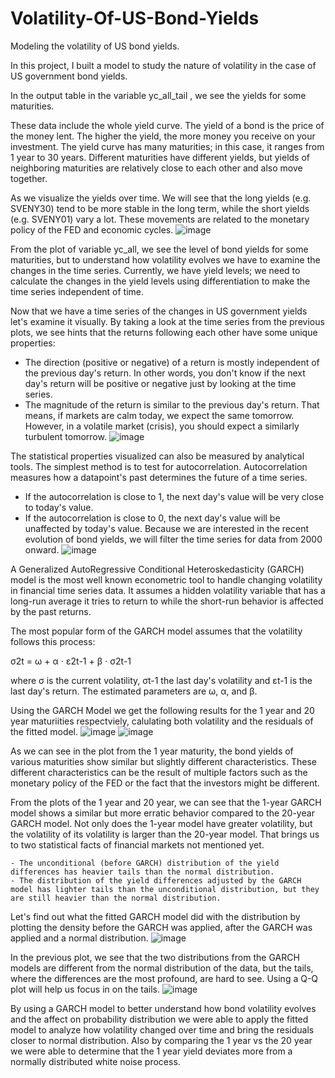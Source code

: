 # Volatility-Of-US-Bond-Yields
Modeling the volatility of US bond yields. 

In this project, I built a model to study the nature of volatility in the case of US government bond yields.

In the output table in the variable yc_all_tail , we see the yields for some maturities.

These data include the whole yield curve. The yield of a bond is the price of the money lent. The higher the yield, the more money you receive on your investment. The yield curve has many maturities; in this case, it ranges from 1 year to 30 years. Different maturities have different yields, but yields of neighboring maturities are relatively close to each other and also move together.

As we visualize the yields over time. We will see that the long yields (e.g. SVENY30) tend to be more stable in the long term, while the short yields (e.g. SVENY01) vary a lot. These movements are related to the monetary policy of the FED and economic cycles.
![image](https://user-images.githubusercontent.com/74027890/110206269-ab352a80-7e4a-11eb-90a2-746684813bb0.png)


From the plot of variable yc_all, we see the level of bond yields for some maturities, but to understand how volatility evolves we have to examine the changes in the time series. Currently, we have yield levels; we need to calculate the changes in the yield levels using differentiation to make the time series independent of time.

Now that we have a time series of the changes in US government yields let's examine it visually.
By taking a look at the time series from the previous plots, we see hints that the returns following each other have some unique properties:

  - The direction (positive or negative) of a return is mostly independent of the previous day's return. In other words, you don't know if the next day's return will be positive or negative just by looking at the time series.
  - The magnitude of the return is similar to the previous day's return. That means, if markets are calm today, we expect the same tomorrow. However, in a volatile market (crisis), you should expect a similarly turbulent tomorrow.
 ![image](https://user-images.githubusercontent.com/74027890/110206330-fcddb500-7e4a-11eb-8d26-da818501a0e1.png)

The statistical properties visualized can also be measured by analytical tools. The simplest method is to test for autocorrelation. Autocorrelation measures how a datapoint's past determines the future of a time series.

  - If the autocorrelation is close to 1, the next day's value will be very close to today's value.
  - If the autocorrelation is close to 0, the next day's value will be unaffected by today's value.
Because we are interested in the recent evolution of bond yields, we will filter the time series for data from 2000 onward.
![image](https://user-images.githubusercontent.com/74027890/110206387-4d551280-7e4b-11eb-80a8-58d58c5e2429.png)

A Generalized AutoRegressive Conditional Heteroskedasticity (GARCH) model is the most well known econometric tool to handle changing volatility in financial time series data. It assumes a hidden volatility variable that has a long-run average it tries to return to while the short-run behavior is affected by the past returns.

The most popular form of the GARCH model assumes that the volatility follows this process:

σ2t = ω + α ⋅ ε2t-1 + β ⋅ σ2t-1

where σ is the current volatility, σt-1 the last day's volatility and εt-1 is the last day's return. The estimated parameters are ω, α, and β.

Using the GARCH Model we get the following results for the 1 year and 20 year maturiities respectviely, calulating both volatility and the residuals of the fitted model.
![image](https://user-images.githubusercontent.com/74027890/110206467-d1a79580-7e4b-11eb-9a65-ff322dc85b08.png)
![image](https://user-images.githubusercontent.com/74027890/110206486-eb48dd00-7e4b-11eb-8aee-113f17ee09eb.png)

As we can see in the plot from the 1 year maturity, the bond yields of various maturities show similar but slightly different characteristics. These different characteristics can be the result of multiple factors such as the monetary policy of the FED or the fact that the investors might be different.

From the plots of the 1 year and 20 year, we can see that the 1-year GARCH model shows a similar but more erratic behavior compared to the 20-year GARCH model. Not only does the 1-year model have greater volatility, but the volatility of its volatility is larger than the 20-year model. That brings us to two statistical facts of financial markets not mentioned yet.

    - The unconditional (before GARCH) distribution of the yield differences has heavier tails than the normal distribution.
    - The distribution of the yield differences adjusted by the GARCH model has lighter tails than the unconditional distribution, but they are still heavier than the normal distribution.
Let's find out what the fitted GARCH model did with the distribution by plotting the density before the GARCH was applied, after the GARCH was applied and a normal distribution. 
![image](https://user-images.githubusercontent.com/74027890/110206571-8a6dd480-7e4c-11eb-9b04-f4c699a40f0f.png)

In the previous plot, we see that the two distributions from the GARCH models are different from the normal distribution of the data, but the tails, where the differences are the most profound, are hard to see. Using a Q-Q plot will help us focus in on the tails.
![image](https://user-images.githubusercontent.com/74027890/110206595-aa04fd00-7e4c-11eb-8215-22524447989a.png)

By using a GARCH model to better understand how bond volatility evolves and the affect on probability distribution we were able to apply the fitted model to analyze how volatility changed over time and bring the residuals closer to normal distribution. Also by comparing the 1 year vs the 20 year we were able to determine that the 1 year yield deviates more from a normally distributed white noise process.

